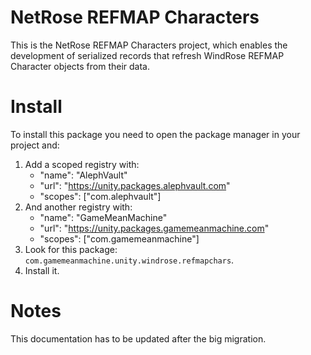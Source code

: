 # NetRose REFMAP Characters
This is the NetRose REFMAP Characters project, which enables the development of serialized records that refresh WindRose REFMAP Character objects from their data.

# Install
To install this package you need to open the package manager in your project and:

  1. Add a scoped registry with:
     - "name": "AlephVault"
     - "url": "https://unity.packages.alephvault.com"
     - "scopes": ["com.alephvault"]
  2. And another registry with:
     - "name": "GameMeanMachine"
     - "url": "https://unity.packages.gamemeanmachine.com"
     - "scopes": ["com.gamemeanmachine"]
  2. Look for this package: `com.gamemeanmachine.unity.windrose.refmapchars`.
  3. Install it.

# Notes
This documentation has to be updated after the big migration.
